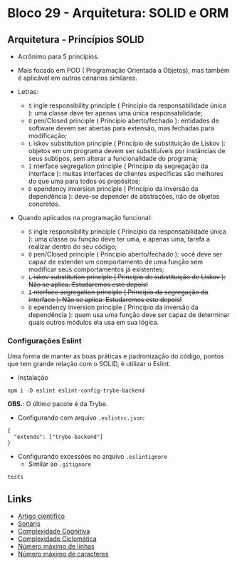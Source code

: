 # Bloco 29 - Arquitetura: SOLID e ORM

## Arquitetura - Princípios SOLID

* Acrônimo para 5 princípios.
* Mais focado em POO ( Programação Orientada a Objetos), mas também é aplicável em outros cenários similares.
* Letras:
  - `S` ingle responsibility principle ( Princípio da responsabilidade única ): uma classe deve ter apenas uma única responsabilidade;
  - `O` pen/Closed principle ( Princípio aberto/fechado ): entidades de software devem ser abertas para extensão, mas fechadas para modificação;
  - `L` iskov substitution principle ( Princípio de substituição de Liskov ): objetos em um programa devem ser substituíveis por instâncias de seus subtipos, sem alterar a funcionalidade do programa;
  - `I` nterface segregation principle ( Princípio da segregação da interface ): muitas interfaces de clientes específicas são melhores do que uma para todos os propósitos;
  - `D` ependency inversion principle ( Princípio da inversão da dependência ): deve-se depender de abstrações, não de objetos concretos.

* Quando aplicados na programação funcional:
  - `S` ingle responsibility principle ( Princípio da responsabilidade única ): uma classe ou função deve ter uma, e apenas uma, tarefa a realizar dentro do seu código;
  - `O` pen/Closed principle ( Princípio aberto/fechado ): você deve ser capaz de estender um comportamento de uma função sem modificar seus comportamentos já existentes;
  - ~~`L` iskov substitution principle ( Princípio de substituição de Liskov ): Não se aplica. Estudaremos este depois!~~
  - ~~`I` nterface segregation principle ( Princípio da segregação da interface ): Não se aplica. Estudaremos este depois!~~
  - `D` ependency inversion principle ( Princípio da inversão da dependência ): quem usa uma função deve ser capaz de determinar quais outros módulos ela usa em sua lógica.

### Configurações Eslint

Uma forma de manter as boas práticas e padronização do código, pontos que tem grande relação com o SOLID, é utilizar o Eslint.

* Instalação

```
npm i -D eslint eslint-config-trybe-backend
```
**OBS.**: O último pacote é da Trybe.

* Configurando com arquivo `.eslintrc.json`:

```
{
  "extends": ["trybe-backend"]
}
```

* Configurando excessões no arquivo `.eslintignore`
  - Similar ao `.gitignore`
```
tests
```


## Links

- [Artigo científico](https://web.archive.org/web/20150906155800/http://www.objectmentor.com/resources/articles/Principles_and_Patterns.pdf)
- [Sonarjs](https://github.com/SonarSource/eslint-plugin-sonarjs)
- [Complexidade Cognitiva](https://github.com/SonarSource/eslint-plugin-sonarjs/blob/master/docs/rules/cognitive-complexity.md)
- [Complexidade Ciclomática](https://eslint.org/docs/rules/complexity)
- [Número máximo de linhas](https://eslint.org/docs/rules/max-lines-per-function)
- [Número máximo de caracteres](https://eslint.org/docs/rules/max-lines-per-function)
